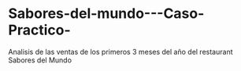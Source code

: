 # Sabores-del-mundo---Caso-Practico-
Analisis de las ventas de los primeros 3 meses del año del restaurant Sabores del Mundo
